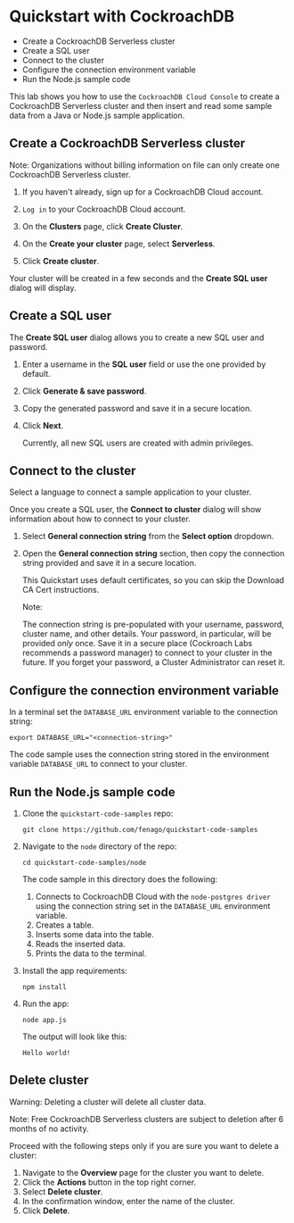 
# Quickstart with CockroachDB


- Create a CockroachDB Serverless cluster
- Create a SQL user
- Connect to the cluster
- Configure the connection environment variable
- Run the Node.js sample code



This lab shows you how to use the `CockroachDB Cloud Console` to create a CockroachDB Serverless cluster and then
insert and read some sample data from a Java or Node.js sample
application.

## Create a CockroachDB Serverless cluster

Note: Organizations without billing information on file can only create one
CockroachDB Serverless cluster.


1.  If you haven\'t already, sign up for a CockroachDB Cloud account.

2.  `Log in` to your CockroachDB Cloud account.

3.  On the **Clusters** page, click **Create Cluster**.

4.  On the **Create your cluster** page, select **Serverless**.

5.  Click **Create cluster**.

Your cluster will be created in a few seconds and the **Create SQL user** dialog will display.

## Create a SQL user

The **Create SQL user** dialog allows you to create a new SQL user and
password.

1.  Enter a username in the **SQL user** field or use the one provided
    by default.

2.  Click **Generate & save password**.

3.  Copy the generated password and save it in a secure location.

4.  Click **Next**.

    Currently, all new SQL users are created with admin privileges.


## Connect to the cluster

Select a language to connect a sample application to your cluster.


Once you create a SQL user, the **Connect to cluster** dialog will show
information about how to connect to your cluster.

1.  Select **General connection string** from the **Select option**
    dropdown.

2.  Open the **General connection string** section, then copy the
    connection string provided and save it in a secure location.

    This Quickstart uses default certificates, so you can skip the
    Download CA Cert instructions.

    
    
    Note:
    

    The connection string is pre-populated with your username, password,
    cluster name, and other details. Your password, in particular, will
    be provided *only* once. Save it in a secure place (Cockroach Labs
    recommends a password manager) to connect to your cluster in the
    future. If you forget your password, a Cluster Administrator can
    reset it.
    

## Configure the connection environment variable



In a terminal set the `DATABASE_URL` environment variable to the
connection string:


```
export DATABASE_URL="<connection-string>"
```


The code sample uses the connection string stored in the environment
variable `DATABASE_URL` to connect to your cluster.



## Run the Node.js sample code

1.  Clone the `quickstart-code-samples` repo:

    
    ```
    git clone https://github.com/fenago/quickstart-code-samples
    ```
    

2.  Navigate to the `node` directory of the repo:

    
    ```
    cd quickstart-code-samples/node
    ```
    

    The code sample in this directory does the following:

    1.  Connects to CockroachDB Cloud with the `node-postgres driver` using the connection string
        set in the `DATABASE_URL` environment variable.
    2.  Creates a table.
    3.  Inserts some data into the table.
    4.  Reads the inserted data.
    5.  Prints the data to the terminal.

3.  Install the app requirements:

    
    ```
    npm install
    ```
    

4.  Run the app:

    
    ```
    node app.js
    ```
    

    The output will look like this:

    
    ```
    Hello world!
    ```
    

## Delete cluster

Warning: Deleting a cluster will delete all cluster data.


Note: Free CockroachDB Serverless clusters are subject to deletion after 6
months of no activity.


Proceed with the following steps only if you are sure you want to delete
a cluster:

1.  Navigate to the **Overview** page for the cluster you want to
    delete.
2.  Click the **Actions** button in the top right corner.
3.  Select **Delete cluster**.
4.  In the confirmation window, enter the name of the cluster.
5.  Click **Delete**.
